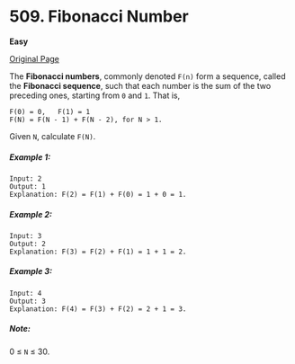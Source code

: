 # 509. Fibonacci Number

**Easy**

[Original Page](https://leetcode.com/problems/fibonacci-number/)

The **Fibonacci numbers**, commonly denoted `F(n)` form a sequence, called the **Fibonacci sequence**, such that each number is the sum of the two preceding ones, starting from `0` and `1`. That is,

```
F(0) = 0,   F(1) = 1
F(N) = F(N - 1) + F(N - 2), for N > 1.
```

Given `N`, calculate `F(N)`.

##### Example 1:
```
Input: 2
Output: 1
Explanation: F(2) = F(1) + F(0) = 1 + 0 = 1.
```

##### Example 2:
```
Input: 3
Output: 2
Explanation: F(3) = F(2) + F(1) = 1 + 1 = 2.
```

##### Example 3:
```
Input: 4
Output: 3
Explanation: F(4) = F(3) + F(2) = 2 + 1 = 3.
```

##### Note:
0 ≤ `N` ≤ 30.